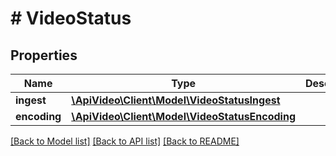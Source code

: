 # # VideoStatus

## Properties

Name | Type | Description | Notes
------------ | ------------- | ------------- | -------------
**ingest** | [**\ApiVideo\Client\Model\VideoStatusIngest**](VideoStatusIngest.md) |  | [optional]
**encoding** | [**\ApiVideo\Client\Model\VideoStatusEncoding**](VideoStatusEncoding.md) |  | [optional]

[[Back to Model list]](../../README.md#models) [[Back to API list]](../../README.md#endpoints) [[Back to README]](../../README.md)

